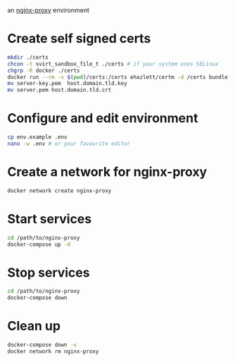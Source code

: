 an [nginx-proxy] environment

# Create self signed certs

```bash
mkdir ./certs
chcon -t svirt_sandbox_file_t ./certs # if your system uses SELinux
chgrp -R docker ./certs
docker run --rm -v $(pwd)/certs:/certs ehazlett/certm -d /certs bundle generate -o=local --host localhost --host 127.0.0.1 --host host.domain.tld
mv server-key.pem  host.domain.tld.key
mv server.pem host.domain.tld.crt
```

# Configure and edit environment

```bash
cp env.example .env
nano -w .env # or your favourite editor
```

# Create a network for nginx-proxy 

```bash
docker network create nginx-proxy
```

# Start services

```bash
cd /path/to/nginx-proxy
docker-compose up -d
```

# Stop services

```bash
cd /path/to/nginx-proxy
docker-compose down
```

# Clean up

```bash
docker-compose down -v
docker network rm nginx-proxy
```

[nginx-proxy]: https://github.com/jwilder/nginx-proxy
